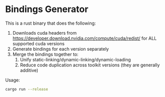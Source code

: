 # Bindings Generator

This is a rust binary that does the following:
1. Downloads cuda headers from <https://developer.download.nvidia.com/compute/cuda/redist/> for ALL supported cuda versions
2. Generate bindings for each version separately
3. Merge the bindings together to:
    1. Unify static-linking/dynamic-linking/dynamic-loading
    2. Reduce code duplication across toolkit versions (they are generally additive)

Usage:
```bash
cargo run --release
```

